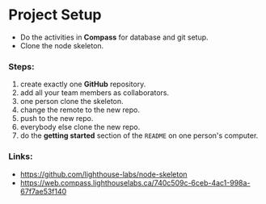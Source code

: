 # Project Setup

* Do the activities in **Compass** for database and git setup.
* Clone the node skeleton.

### Steps:
1. create exactly one **GitHub** repository.
2. add all your team members as collaborators.
3. one person clone the skeleton.
4. change the remote to the new repo.
5. push to the new repo.
6. everybody else clone the new repo.
7. do the **getting started** section of the `README` on one person's computer.

### Links:
* https://github.com/lighthouse-labs/node-skeleton
* https://web.compass.lighthouselabs.ca/740c509c-6ceb-4ac1-998a-67f7ae53f140
